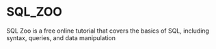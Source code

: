 # SQL_ZOO
SQL Zoo is a free online tutorial that covers the basics of SQL, including syntax, queries, and data manipulation
